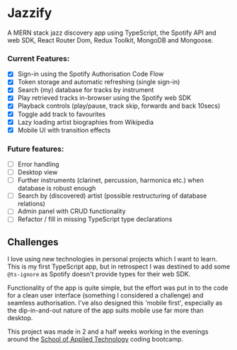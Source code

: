 # Jazzify

A MERN stack jazz discovery app using TypeScript, the Spotify API and web SDK, React Router Dom, Redux Toolkit, MongoDB and Mongoose.

### Current Features:

- [x] Sign-in using the Spotify Authorisation Code Flow
- [x] Token storage and automatic refreshing (single sign-in)
- [x] Search (my) database for tracks by instrument
- [x] Play retrieved tracks in-browser using the Spotify web SDK
- [x] Playback controls (play/pause, track skip, forwards and back 10secs)
- [x] Toggle add track to favourites
- [x] Lazy loading artist biographies from Wikipedia
- [x] Mobile UI with transition effects

### Future features:

- [ ] Error handling
- [ ] Desktop view
- [ ] Further instruments (clarinet, percussion, harmonica etc.) when database is robust enough
- [ ] Search by (discovered) artist (possible restructuring of database relations)
- [ ] Admin panel with CRUD functionality
- [ ] Refactor / fill in missing TypeScript type declarations

## Challenges

I love using new technologies in personal projects which I want to learn. This is my first TypeScript app, but in retrospect I was destined to add some `@ts-ignore` as Spotify doesn't provide types for their web SDK.

Functionality of the app is quite simple, but the effort was put in to the code for a clean user interface (something I considered a challenge) and seamless authorisation. I've also designed this 'mobile first', especially as the dip-in-and-out nature of the app suits mobile use far more than desktop.

This project was made in 2 and a half weeks working in the evenings around the [School of Applied Technology](https://www.salt.study/our-hubs) coding bootcamp.